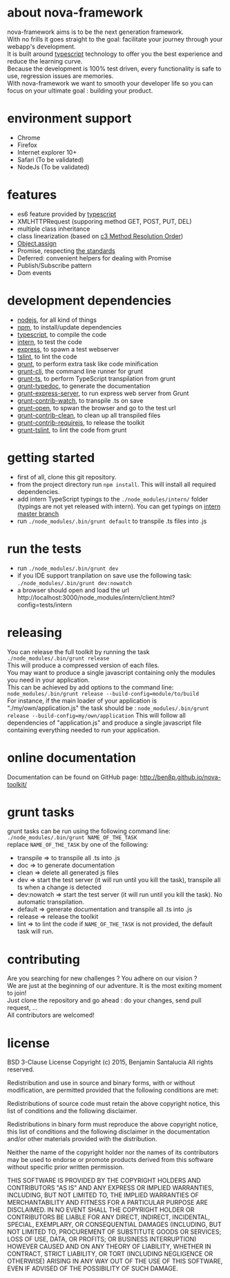 # about nova-framework
nova-framework aims is to be the next generation framework.  
With no frills it goes straight to the goal: facilitate your journey through your webapp's development.  
It is built around [typescript](http://www.typescriptlang.org/) technology to offer you the best experience and reduce the learning curve.  
Because the development is 100% test driven, every functionality is safe to use, regression issues are memories.  
With nova-framework we want to smooth your developer life so you can focus on your ultimate goal : building your product.

# environment support
- Chrome
- Firefox
- Internet explorer 10+
- Safari (To be validated)
- NodeJs (To be validated)

# features
- es6 feature provided by [typescript](http://www.typescriptlang.org/)
- XMLHTTPRequest (supporing method GET, POST, PUT, DEL)
- multiple class inheritance
- class linearization (based on [c3 Method Resolution Order](https://www.python.org/download/releases/2.3/mro/))
- [Object.assign](https://developer.mozilla.org/en-US/docs/Web/JavaScript/Reference/Global_Objects/Object/assign)
- Promise, respecting [the standards](https://developer.mozilla.org/en-US/docs/Mozilla/JavaScript_code_modules/Promise.jsm/Promise)
- Deferred: convenient helpers for dealing with Promise
- Publish/Subscribe pattern
- Dom events

# development dependencies
- [nodejs](https://nodejs.org/), for all kind of things
- [npm](https://www.npmjs.com/), to install/update dependencies
- [typescript](http://www.typescriptlang.org/), to compile the code
- [intern](http://theintern.github.io/), to test the code
- [express](http://expressjs.com/), to spawn a test webserver
- [tslint](https://github.com/palantir/tslint), to lint the code
- [grunt](http://gruntjs.com/), to perform extra task like code minification
- [grunt-cli](https://github.com/gruntjs/grunt-cli), the command line runner for grunt
- [grunt-ts](https://github.com/TypeStrong/grunt-ts), to perform TypeScript transpilation from grunt
- [grunt-typedoc](https://github.com/TypeStrong/grunt-typedoc), to generate the documentation
- [grunt-express-server](https://github.com/ericclemmons/grunt-express-server), to run express web server from Grunt
- [grunt-contrib-watch](https://github.com/gruntjs/grunt-contrib-watch), to transpile .ts on save
- [grunt-open](https://github.com/jsoverson/grunt-open), to spwan the browser and go to the test url
- [grunt-contrib-clean](https://github.com/gruntjs/grunt-contrib-clean), to clean up all transpiled files
- [grunt-contrib-requirejs](https://github.com/gruntjs/grunt-contrib-requirejs), to release the toolkit
- [grunt-tslint](https://github.com/palantir/grunt-tslint), to lint the code from grunt

# getting started
- first of all, clone this git repository.
- from the project directory run ```npm install```. This will install all required dependencies.
- add intern TypeScript typings to the ```./node_modules/intern/``` folder (typings are not yet released with intern). You can get typings on [intern master branch](https://github.com/theintern/intern/tree/master/typings)
- run ```./node_modules/.bin/grunt default``` to transpile .ts files into .js

# run the tests
- run ```./node_modules/.bin/grunt dev```
- if you IDE support tranpilation on save use the following task: ```./node_modules/.bin/grunt dev:nowatch```
- a browser should open and load the url http://localhost:3000/node_modules/intern/client.html?config=tests/intern

# releasing
You can release the full toolkit by running the task ```./node_modules/.bin/grunt release```  
This will produce a compressed version of each files.  
You may want to produce a single javascript containing only the modules you need in your application.  
This can be achieved by add options to the command line: ```node_modules/.bin/grunt release --build-config=module/to/build```  
For instance, if the main loader of your application is "./my/own/application.js" the task should be : ```node_modules/.bin/grunt release --build-config=my/own/application```
This will follow all dependencies of "application.js" and produce a single javascript file containing everything needed to run your application.

# online documentation
Documentation can be found on GitHub page: http://ben8p.github.io/nova-toolkit/

# grunt tasks
grunt tasks can be run using the following command line: ```./node_modules/.bin/grunt NAME_OF_THE_TASK```  
replace ```NAME_OF_THE_TASK``` by one of the following:
- transpile => to transpile all .ts into .js
- doc => to generate documentation
- clean => delete all generated js files
- dev => start the test server (it will run until you kill the task), transpile all ts when a change is detected
- dev:nowatch => start the test server (it will run until you kill the task). No automatic transpilation.
- default => generate documentation and transpile all .ts into .js
- release => release the toolkit
- lint => to lint the code
if ```NAME_OF_THE_TASK``` is not provided, the default task will run.  

# contributing
Are you searching for new challenges ? You adhere on our vision ?  
We are just at the beginning of our adventure. It is the most exiting moment to join!  
Just clone the repository and go ahead : do your changes, send pull request, ...  
All contributors are welcomed!

# license
BSD 3-Clause License
Copyright (c) 2015, Benjamin Santalucia
All rights reserved.

Redistribution and use in source and binary forms, with or without modification, are permitted provided that the following conditions are met:

Redistributions of source code must retain the above copyright notice, this list of conditions and the following disclaimer.

Redistributions in binary form must reproduce the above copyright notice, this list of conditions and the following disclaimer in the documentation and/or other materials provided with the distribution.

Neither the name of the copyright holder nor the names of its contributors may be used to endorse or promote products derived from this software without specific prior written permission.

THIS SOFTWARE IS PROVIDED BY THE COPYRIGHT HOLDERS AND CONTRIBUTORS "AS IS" AND ANY EXPRESS OR IMPLIED WARRANTIES, INCLUDING, BUT NOT LIMITED TO, THE IMPLIED WARRANTIES OF MERCHANTABILITY AND FITNESS FOR A PARTICULAR PURPOSE ARE DISCLAIMED. IN NO EVENT SHALL THE COPYRIGHT HOLDER OR CONTRIBUTORS BE LIABLE FOR ANY DIRECT, INDIRECT, INCIDENTAL, SPECIAL, EXEMPLARY, OR CONSEQUENTIAL DAMAGES (INCLUDING, BUT NOT LIMITED TO, PROCUREMENT OF SUBSTITUTE GOODS OR SERVICES; LOSS OF USE, DATA, OR PROFITS; OR BUSINESS INTERRUPTION) HOWEVER CAUSED AND ON ANY THEORY OF LIABILITY, WHETHER IN CONTRACT, STRICT LIABILITY, OR TORT (INCLUDING NEGLIGENCE OR OTHERWISE) ARISING IN ANY WAY OUT OF THE USE OF THIS SOFTWARE, EVEN IF ADVISED OF THE POSSIBILITY OF SUCH DAMAGE.
